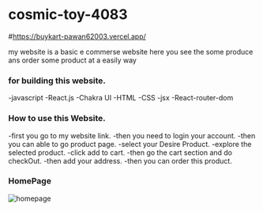 # cosmic-toy-4083
#https://buykart-pawan62003.vercel.app/


my website is a basic e commerse website here you see the some produce
ans order some product at a easily way

### for building this website.

-javascript
-React.js
-Chakra UI
-HTML
-CSS
-jsx
-React-router-dom

 ### How to use this Website.
-first you go to my website link.
-then you need to login your account.
-then you can able to go product page.
-select your Desire Product.
-explore the selected product.
-click add to cart.
-then go the cart section and do checkOut.
-then add your address.
-then you can order this product.

<h3>HomePage</h3>
<img src="C:\Users\abhig\OneDrive\Pictures\Screenshots\Screenshot 2023-04-03 140916.png" alt="homepage"/>
